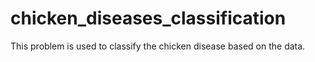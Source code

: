 # chicken_diseases_classification
This problem is used to classify the chicken disease based on the data.
